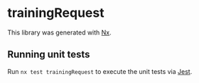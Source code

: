 # trainingRequest

This library was generated with [Nx](https://nx.dev).

## Running unit tests

Run `nx test trainingRequest` to execute the unit tests via [Jest](https://jestjs.io).

